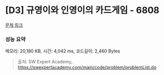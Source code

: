 # [D3] 규영이와 인영이의 카드게임 - 6808 

[문제 링크](https://swexpertacademy.com/main/code/problem/problemDetail.do?contestProbId=AWgv9va6HnkDFAW0) 

### 성능 요약

메모리: 20,180 KB, 시간: 4,042 ms, 코드길이: 2,460 Bytes



> 출처: SW Expert Academy, https://swexpertacademy.com/main/code/problem/problemList.do